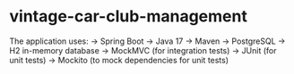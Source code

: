 # vintage-car-club-management

The application uses:
-> Spring Boot
-> Java 17
-> Maven
-> PostgreSQL
-> H2 in-memory database
-> MockMVC (for integration tests)
-> JUnit (for unit tests)
-> Mockito (to mock dependencies for unit tests)
